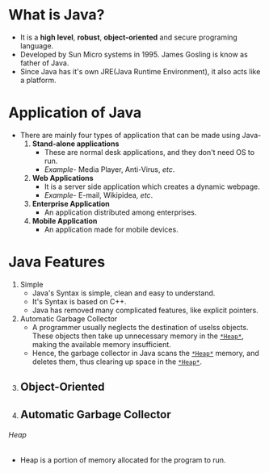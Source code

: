 # **What is Java?**
- It is a **high level**, **robust**, **object-oriented** and secure programing language.
- Developed by Sun Micro systems in 1995. James Gosling is know as father of Java.
- Since Java has it's own JRE(Java Runtime Environment), it also acts like a platform.

# **Application of Java**
- There are mainly four types of application that can be made using Java-
	1. **Stand-alone applications** 
		- These are normal desk applications, and they don't need OS to run.
		- *Example-* Media Player, Anti-Virus, *etc*.
	2. **Web Applications**
		- It is a server side application which creates a dynamic webpage. 
		- *Example-* E-mail, Wikipidea, *etc*.
	3. **Enterprise Application**
		- An application distributed among enterprises.
	4. **Mobile Application**
		- An application made for mobile devices.

# **Java Features**
1. Simple
	- Java's Syntax is simple, clean and easy to understand.
	- It's Syntax is based on C++.
	- Java has removed many complicated features, like explicit pointers.
2. Automatic Garbage Collector
	- A programmer usually neglects the destination of uselss objects. These objects then take up unnecessary memory in the [`*Heap*`](#Heap), making the available memory insufficient.
	- Hence, the garbage collector in Java scans the [`*Heap*`](#Heap) memory, and deletes them, thus clearing up space in the [`*Heap*`](#Heap).
3. Object-Oriented
	- 
2. Automatic Garbage Collector
	- 

###### Heap
- Heap is a portion of memory allocated for the program to run.